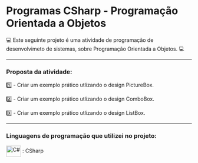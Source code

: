 # Programas CSharp - Programação Orientada a Objetos

💻 Este seguinte projeto é uma atividade de programação de desenvolvimeto de sistemas, sobre Programação Orientada a Objetos. 💻

----------------------------------------------------------------------------
### Proposta da atividade:

1️⃣ - Criar um exemplo prático utlizando o design PictureBox.

2️⃣ - Criar um exemplo prático  utlizando o design ComboBox.

3️⃣ - Criar um exemplo prático utlizando o design ListBox.

----------------------------------------------------------------------------

### Linguagens de programação que utilizei no projeto: 

 <img  align="center" alt="C#" height="30" width="40" src="https://cdn.jsdelivr.net/gh/devicons/devicon/icons/csharp/csharp-original.svg" /> :  CSharp
